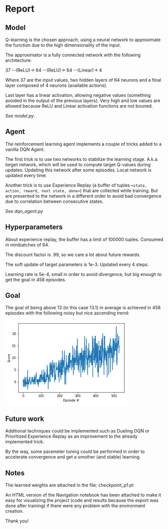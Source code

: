 # Report

## Model

Q-learning is the chosen approach, using a neural network to approximate the function due to the high dimensionality of the input.

The approximator is a fully connected network with the following architecture:

37 --(ReLU)-> 64 --(ReLU)-> 64 --(Linear)-> 4

Where 37 are the input values, two hidden layers of 64 neurons and a final layer composed of 4 neurons (available actions).

Last layer has a linear activation, allowing negative values (something avoided in the output of the previous layers). Very high and low values are allowed because ReLU and Linear activation functions are not bouned.

*See model.py*.

## Agent

The reinforcement learning agent implements a couple of tricks added to a vanilla DQN Agent.

The first trick is to use two networks to stabilize the learning stage. A.k.a. *target* network, which will be used to compute target Q-values during updates. Updating this network after some episodes. Local network is updated every time.

Another trick is to use Experience Replay (a buffer of tuples `<state, action, reward, next state, done>`) that are collected while training. But are presented to the network in a different order to avoid bad convergence due to correlation between consecutive states.

*See dqn_agent.py*

## Hyperparameters

About experience replay, the buffer has a limit of 100000 tuples.
Consumed in minibatches of 64.

The discount factor is .99, so we care a lot about future rewards.

The soft update of target parameters is 1e-3. Updated every 4 steps.

Learning rate is 5e-4, small in order to avoid divergence, but big enough to get the goal in 458 episodes.

## Goal

The goal of being above 13 (in this case 13.1) in average is achieved in 458 episodes with the following noisy but nice ascending trend:

![](score.png) 

## Future work

Additional techniques could be implemented such as Dueling DQN or Prioritized Experience Replay as an improvement to the already implemented trick.

By the way, some parameter tuning could be performed in order to accelerate convergence and get a smother (and stable) learning.

## Notes

The learned weights are attached in the file: checkpoint_p1.pt

An HTML version of the Navigation notebook has been attached to make it easy for visualizing the project (code and results because the export was done after training) if there were any problem with the environment creation.

Thank you!